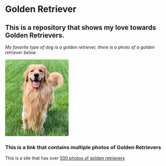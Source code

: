 # Golden Retriever
## This is a repository that shows my love towards Golden Retrievers. 
_My favorite type of dog is a golden retriever, there is a photo of a golden retriever below_


![this is a photo of a golden retriever](https://github.com/ag2933/dogs/blob/21815e7ada827c2d084f589806d7f79bd73e1efe/goldenRetrievers/Doggo.jpg)

### This is a link that contains multiple photos of Golden Retrievers

This is a site that has over [500 photos of golden retrievers](https://unsplash.com/s/photos/golden-retriever)
